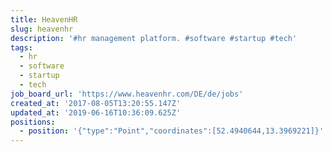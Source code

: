 ```yaml
---
title: HeavenHR
slug: heavenhr
description: '#hr management platform. #software #startup #tech'
tags:
  - hr
  - software
  - startup
  - tech
job_board_url: 'https://www.heavenhr.com/DE/de/jobs'
created_at: '2017-08-05T13:20:55.147Z'
updated_at: '2019-06-16T10:36:09.625Z'
positions:
  - position: '{"type":"Point","coordinates":[52.4940644,13.3969221]}'
---
```


